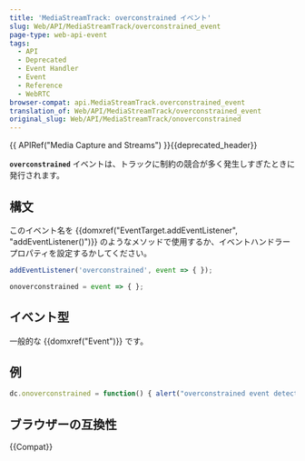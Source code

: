 ```yaml
---
title: 'MediaStreamTrack: overconstrained イベント'
slug: Web/API/MediaStreamTrack/overconstrained_event
page-type: web-api-event
tags:
  - API
  - Deprecated
  - Event Handler
  - Event
  - Reference
  - WebRTC
browser-compat: api.MediaStreamTrack.overconstrained_event
translation_of: Web/API/MediaStreamTrack/overconstrained_event
original_slug: Web/API/MediaStreamTrack/onoverconstrained
---
```

{{ APIRef("Media Capture and Streams") }}{{deprecated_header}}

**`overconstrained`** イベントは、トラックに制約の競合が多く発生しすぎたときに発行されます。

## 構文

このイベント名を {{domxref("EventTarget.addEventListener", "addEventListener()")}} のようなメソッドで使用するか、イベントハンドラープロパティを設定するかしてください。

```js
addEventListener('overconstrained', event => { });

onoverconstrained = event => { };
```

## イベント型

一般的な {{domxref("Event")}} です。

## 例

```js
dc.onoverconstrained = function() { alert("overconstrained event detected!"); };
```

## ブラウザーの互換性

{{Compat}}
